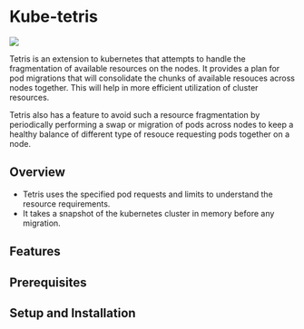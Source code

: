# Kube-tetris

[![](https://github.com/ybhatnagar/kube-tetris/workflows/Java%20CI/badge.svg)](https://github.com/ybhatnagar/kube-tetris/actions)


Tetris is an extension to kubernetes that attempts to handle the fragmentation of available resources on the nodes. It provides a plan for pod migrations that will consolidate the chunks of available resouces across nodes together. This will help in more efficient utilization of cluster resources. 

Tetris also has a feature to avoid such a resource fragmentation by periodically performing a swap or migration of pods across nodes to keep a healthy balance of different type of resouce requesting pods together on a node.

## Overview
- Tetris uses the specified pod requests and limits to understand the resource requirements.
- It takes a snapshot of the kubernetes cluster in memory before any migration.

## Features



## Prerequisites


## Setup and Installation


